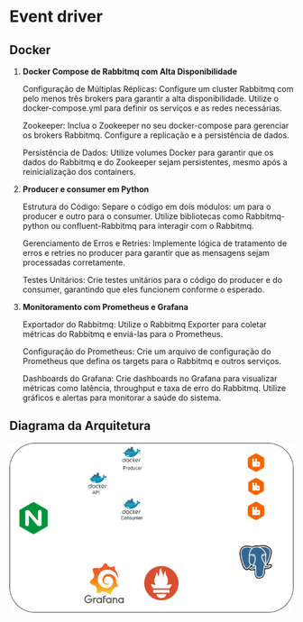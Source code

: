 # Event driver 

## Docker

1. **Docker Compose de Rabbitmq com Alta Disponibilidade**

    Configuração de Múltiplas Réplicas: Configure um cluster Rabbitmq com pelo menos três brokers para garantir a alta disponibilidade. Utilize o docker-compose.yml para definir os serviços e as redes necessárias.

    Zookeeper: Inclua o Zookeeper no seu docker-compose para gerenciar os brokers Rabbitmq. Configure a replicação e a persistência de dados.

    Persistência de Dados: Utilize volumes Docker para garantir que os dados do Rabbitmq e do Zookeeper sejam persistentes, mesmo após a reinicialização dos containers.

2. **Producer e consumer em Python**

    Estrutura do Código: Separe o código em dois módulos: um para o producer e outro para o consumer. Utilize bibliotecas como Rabbitmq-python ou confluent-Rabbitmq para interagir com o Rabbitmq.

    Gerenciamento de Erros e Retries: Implemente lógica de tratamento de erros e retries no producer para garantir que as mensagens sejam processadas corretamente.

    Testes Unitários: Crie testes unitários para o código do producer e do consumer, garantindo que eles funcionem conforme o esperado.

3. **Monitoramento com Prometheus e Grafana**

    Exportador do Rabbitmq: Utilize o Rabbitmq Exporter para coletar métricas do Rabbitmq e enviá-las para o Prometheus.

    Configuração do Prometheus: Crie um arquivo de configuração do Prometheus que defina os targets para o Rabbitmq e outros serviços.

    Dashboards do Grafana: Crie dashboards no Grafana para visualizar métricas como latência, throughput e taxa de erro do Rabbitmq. Utilize gráficos e alertas para monitorar a saúde do sistema.


## Diagrama da Arquitetura

![Diagrama](./docs/docker.png)